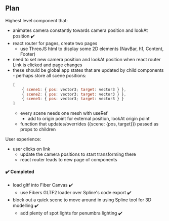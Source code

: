## Plan

Highest level component that:

- animates camera constantly towards camera position and lookAt position ✔️
- react router for pages, create two pages
  - use ThreeJS html to display some 2D elements (NavBar, h1, Content, Footer)
- need to set new camera position and lookAt position when react router Link is clicked and page changes
- these should be global app states that are updated by child components - perhaps store all scene positions:
  ```js
  [
      { scene1: { pos: vector3; target: vector3 } },
      { scene2: { pos: vector3; target: vector3 } },
      { scene3: { pos: vector3; target: vector3 } }
  ]
  ```
  - every scene needs one mesh with useRef
    - add to origin point for external position, lookAt origin point
  - function that updates/overrides ({scene: {pos, target}}) passed as props to children

User experience:

- user clicks on link
  - update the camera positions to start transforming there
  - react router leads to new page of components

#### ✔️ Completed

- load gltf into Fiber Canvas ✔️
  - use Fibers GLTF2 loader over Spline's code export ✔️
- block out a quick scene to move around in using Spline tool for 3D modelling ✔️
  - add plenty of spot lights for penumbra lighting ✔️
